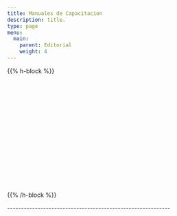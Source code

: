```yaml
---
title: Manuales de Capacitacion
description: title.
type: page
menu:
  main:
    parent: Editorial
    weight: 4
---
```



{{% h-block %}}<div data-configid="25900136/59827752" style="width:100%; height:259px;" class="issuuembed"></div><script type="text/javascript" src="//e.issuu.com/embed.js" async="true"></script>{{% /h-block %}}

\-----------------------------------------------------------
